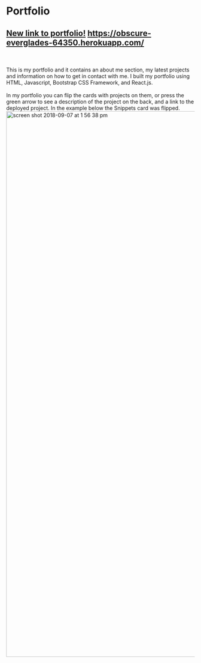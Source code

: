 # Portfolio
## [New link to portfolio!](https://obscure-everglades-64350.herokuapp.com/)  https://obscure-everglades-64350.herokuapp.com/
<br>
<br>
This is my portfolio and it contains an about me section, my latest projects and information on how to get in contact with me. I built my portfolio using HTML, Javascript, Bootstrap CSS Framework, and React.js.
<br>
<br>
In my portfolio you can flip the cards with projects on them, or press the green arrow to see a description of the project on the back, and a link to the deployed project. In the example below the Snippets card was flipped.
<br>
<img width="1454" alt="screen shot 2018-09-07 at 1 56 38 pm" src="https://user-images.githubusercontent.com/22462010/45235145-f421bd80-b2a5-11e8-81e7-b1f076b0469b.png">

